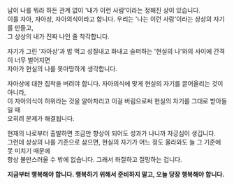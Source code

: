 남이 나를 뭐라 하든 관계 없이 '내가 이런 사람'이라는 정해진 상이 있습니다.<br>
이를 자아, 자아상, 자아의식이라고 합니다. 우리는 '나는 이런 사람'이라는 상상의 자기를 만들고,<br>
그 상상의 내가 진짜 나인 줄 착각합니다.

자기가 그린 '자아상'과 밥 먹고 성질내고 화내고 슬퍼하는 '현실의 나'와의 사이에 간격이 너무 벌어지면<br>
자아가 현실의 나를 못마땅하게 생각합니다.

자아상에 대한 집착을 버려야 합니다. 자아의식에 맞게 현실의 자기를 끌어올리는 것이 아니라,<br>
이 자아의식이 허위라는 것을 알아차리고 이걸 버림으로써 현실의 자기를 그대로 받아들일 때<br>
오히려 문제가 해결됩니다.

현재의 나로부터 출발하면 조금만 향상이 되어도 성과가 나니까 자긍심이 생깁니다.<br>
그런데 상상의 나를 기준으로 삼으면, 현실의 자기가 어느 정도 올라와도 늘 그 기준에 못 미치기 때문에<br>
항상 불만스러울 수 밖에 없습니다. 그래서 좌절하고 절망하는 겁니다.

**지금부터 행복해야 합니다. 행복하기 위해서 준비하지 말고, 오늘 당장 행복해야 합니다.**
